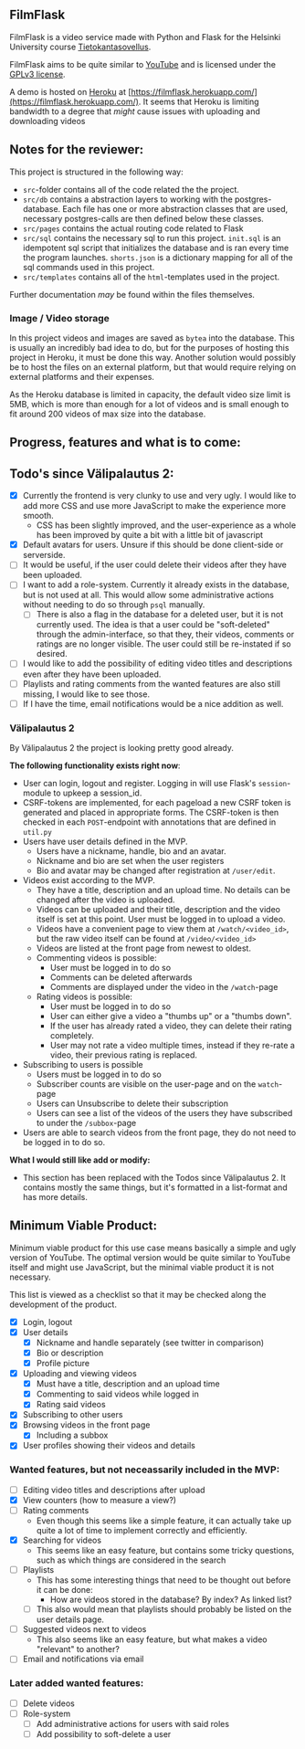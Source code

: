 
## FilmFlask
FilmFlask is a video service made with Python and Flask for the Helsinki
University course [Tietokantasovellus](https://hy-tsoha.github.io/materiaali/).

FilmFlask aims to be quite similar to [YouTube](https://www.youtube.com/) and is
licensed under the [GPLv3 license](./LICENSE).

A demo is hosted on [Heroku](https://dashboard.heroku.com/) at
[https://filmflask.herokuapp.com/](https://filmflask.herokuapp.com/). It seems
that Heroku is limiting bandwidth to a degree that _might_ cause issues with
uploading and downloading videos

## Notes for the reviewer:

This project is structured in the following way:
- `src`-folder contains all of the code related the the project.
- `src/db` contains a abstraction layers to working with the postgres-database.
  Each file has one or more abstraction classes that are used, necessary
  postgres-calls are then defined below these classes.
- `src/pages` contains the actual routing code related to Flask
- `src/sql` contains the necessary sql to run this project. `init.sql` is an
  idempotent sql script that initializes the database and is ran every time the
  program launches. `shorts.json` is a dictionary mapping for all of the sql
  commands used in this project.
- `src/templates` contains all of the `html`-templates used in the project.

Further documentation _may_ be found within the files themselves.

### Image / Video storage
In this project videos and images are saved as `bytea` into the database. This
is usually an incredibly bad idea to do, but for the purposes of hosting this
project in Heroku, it must be done this way. Another solution would possibly be
to host the files on an external platform, but that would require relying on
external platforms and their expenses.

As the Heroku database is limited in capacity, the default video size limit is
5MB, which is more than enough for a lot of videos and is small enough to fit
around 200 videos of max size into the database.

## Progress, features and what is to come:

## Todo's since Välipalautus 2:
- [X] Currently the frontend is very clunky to use and very ugly. I would like to
  add more CSS and use more JavaScript to make the experience more smooth.
    - CSS has been slightly improved, and the user-experience as a whole has
      been improved by quite a bit with a little bit of javascript
- [X] Default avatars for users. Unsure if this should be done client-side or
  serverside.
- [ ] It would be useful, if the user could delete their videos after they have been
  uploaded.
- [ ] I want to add a role-system. Currently it already exists in the database, but
  is not used at all. This would allow some administrative actions without
  needing to do so through `psql` manually.
  - [ ] There is also a flag in the database for a deleted user, but it is not
    currently used. The idea is that a user could be "soft-deleted" through the
    admin-interface, so that they, their videos, comments or ratings are no
    longer visible. The user could still be re-instated if so desired.
- [ ] I would like to add the possibility of editing video titles and descriptions
  even after they have been uploaded.
- [ ] Playlists and rating comments from the wanted features are also still missing,
  I would like to see those.
- [ ] If I have the time, email notifications would be a nice addition as well.

### Välipalautus 2
By Välipalautus 2 the project is looking pretty good already. 

**The following functionality exists right now**:
- User can login, logout and register. Logging in will use Flask's
  `session`-module to upkeep a session_id.
- CSRF-tokens are implemented, for each pageload a new CSRF token is generated
  and placed in appropriate forms. The CSRF-token is then checked in each
  `POST`-endpoint with annotations that are defined in `util.py`
- Users have user details defined in the MVP.
  - Users have a nickname, handle, bio and an avatar.
  - Nickname and bio are set when the user registers
  - Bio and avatar may be changed after registration at `/user/edit`.
- Videos exist according to the MVP.
  - They have a title, description and an upload time. No details can be changed
    after the video is uploaded.
  - Videos can be uploaded and their title, description and the video itself is
    set at this point. User must be logged in to upload a video.
  - Videos have a convenient page to view them at `/watch/<video_id>`, but the
    raw video itself can be found at `/video/<video_id>`
  - Videos are listed at the front page from newest to oldest.
  - Commenting videos is possible:
    - User must be logged in to do so
    - Comments can be deleted afterwards
    - Comments are displayed under the video in the `/watch`-page
  - Rating videos is possible:
    - User must be logged in to do so
    - User can either give a video a "thumbs up" or a "thumbs down".
    - If the user has already rated a video, they can delete their rating completely.
    - User may not rate a video multiple times, instead if they re-rate a video,
      their previous rating is replaced.
- Subscribing to users is possible
  - Users must be logged in to do so
  - Subscriber counts are visible on the user-page and on the `watch`-page
  - Users can Unsubscribe to delete their subscription
  - Users can see a list of the videos of the users they have subscribed to
    under the `/subbox`-page
- Users are able to search videos from the front page, they do not need to be
  logged in to do so.

**What I would still like add or modify:**
- This section has been replaced with the Todos since Välipalautus 2. It
  contains mostly the same things, but it's formatted in a list-format and has more details.

## Minimum Viable Product:
Minimum viable product for this use case means basically a simple and ugly
version of YouTube. The optimal version would be quite similar to YouTube itself
and might use JavaScript, but the minimal viable product it is not necessary.

This list is viewed as a checklist so that it may be checked along the
development of the product.

- [X] Login, logout
- [X] User details
    - [X] Nickname and handle separately (see twitter in comparison)
    - [X] Bio or description
    - [X] Profile picture
- [X] Uploading and viewing videos
    - [X] Must have a title, description and an upload time
    - [X] Commenting to said videos while logged in
    - [X] Rating said videos
- [X] Subscribing to other users
- [X] Browsing videos in the front page
  - [X] Including a subbox
- [X] User profiles showing their videos and details

### Wanted features, but not neceassarily included in the MVP:
- [ ] Editing video titles and descriptions after upload
- [X] View counters (how to measure a view?)
- [ ] Rating comments
    - Even though this seems like a simple feature, it can actually take up
      quite a lot of time to implement correctly and efficiently.
- [X] Searching for videos
    - This seems like an easy feature, but contains some tricky questions, such
      as which things are considered in the search
- [ ] Playlists
    - This has some interesting things that need to be thought out before it can
      be done:
        - How are videos stored in the database? By index? As linked list?
    - [ ] This also would mean that playlists should probably be listed on the user
      details page.
- [ ] Suggested videos next to videos
    - This also seems like an easy feature, but what makes a video "relevant" to
      another?
- [ ] Email and notifications via email

### Later added wanted features:
- [ ] Delete videos
- [ ] Role-system
  - [ ] Add administrative actions for users with said roles
  - [ ] Add possibility to soft-delete a user